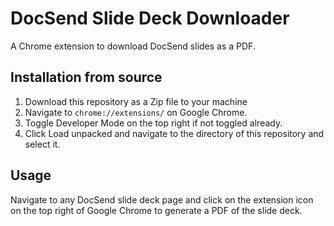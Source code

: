 # DocSend Slide Deck Downloader
A Chrome extension to download DocSend slides as a PDF.

## Installation from source

1. Download this repository as a Zip file to your machine
2. Navigate to `chrome://extensions/` on Google Chrome.
3. Toggle Developer Mode on the top right if not toggled already.
4. Click Load unpacked and navigate to the directory of this repository and select it.

## Usage

Navigate to any DocSend slide deck page and click on the extension icon on the top right of Google Chrome to generate a PDF of the slide deck.
